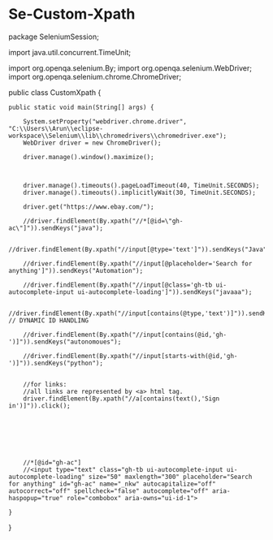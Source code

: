 # Se-Custom-Xpath

package SeleniumSession;

import java.util.concurrent.TimeUnit;

import org.openqa.selenium.By;
import org.openqa.selenium.WebDriver;
import org.openqa.selenium.chrome.ChromeDriver;

public class CustomXpath {

	public static void main(String[] args) {
		
		System.setProperty("webdriver.chrome.driver", "C:\\Users\\Arun\\eclipse-workspace\\Selenium\\lib\\chromedrivers\\chromedriver.exe");
		WebDriver driver = new ChromeDriver();
		
		driver.manage().window().maximize();
		
		
		
		driver.manage().timeouts().pageLoadTimeout(40, TimeUnit.SECONDS);
		driver.manage().timeouts().implicitlyWait(30, TimeUnit.SECONDS);
		
		driver.get("https://www.ebay.com/");
		
		//driver.findElement(By.xpath("//*[@id=\"gh-ac\"]")).sendKeys("java");
		
		//driver.findElement(By.xpath("//input[@type='text']")).sendKeys("Java");
		
		//driver.findElement(By.xpath("//input[@placeholder='Search for anything']")).sendKeys("Automation");
		
		//driver.findElement(By.xpath("//input[@class='gh-tb ui-autocomplete-input ui-autocomplete-loading']")).sendKeys("javaaa");
		
		//driver.findElement(By.xpath("//input[contains(@type,'text')]")).sendKeys("autonomous"); // DYNAMIC ID HANDLING
		
		//driver.findElement(By.xpath("//input[contains(@id,'gh-')]")).sendKeys("autonomoues");
		
		//driver.findElement(By.xpath("//input[starts-with(@id,'gh-')]")).sendKeys("python");
		
		
		//for links:
		//all links are represented by <a> html tag.
		driver.findElement(By.xpath("//a[contains(text(),'Sign in')]")).click();
		
		
		
		
		
		
			
		//*[@id="gh-ac"]
		//<input type="text" class="gh-tb ui-autocomplete-input ui-autocomplete-loading" size="50" maxlength="300" placeholder="Search for anything" id="gh-ac" name="_nkw" autocapitalize="off" autocorrect="off" spellcheck="false" autocomplete="off" aria-haspopup="true" role="combobox" aria-owns="ui-id-1">

	}

}
